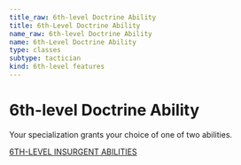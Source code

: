 ```yaml
---
title_raw: 6th-level Doctrine Ability
title: 6th-Level Doctrine Ability
name_raw: 6th-level Doctrine Ability
name: 6th-Level Doctrine Ability
type: classes
subtype: tactician
kind: 6th-level features
---
```


# 6th-level Doctrine Ability

Your specialization grants your choice of one of two abilities.

[6TH-LEVEL INSURGENT ABILITIES](./6th-Level%20Insurgent%20Abilities/6th-Level%20Insurgent%20Abilities.md)
